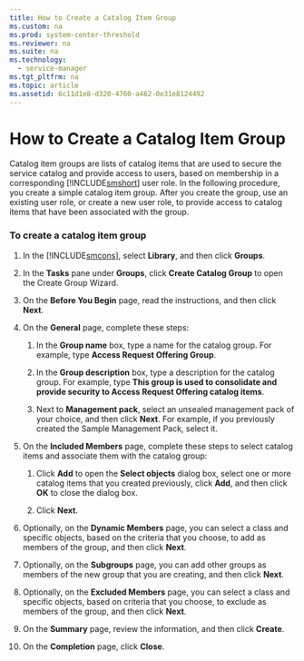 ```yaml
---
title: How to Create a Catalog Item Group
ms.custom: na
ms.prod: system-center-threshold
ms.reviewer: na
ms.suite: na
ms.technology: 
  - service-manager
ms.tgt_pltfrm: na
ms.topic: article
ms.assetid: 6c11d1e8-d320-4760-a462-0e31e8124492
---
```

# How to Create a Catalog Item Group
Catalog item groups are lists of catalog items that are used to secure the service catalog and provide access to users, based on membership in a corresponding [!INCLUDE[smshort](../../includes/smshort_md.md)] user role. In the following procedure, you create a simple catalog item group. After you create the group, use an existing user role, or create a new user role, to provide access to catalog items that have been associated with the group.

### To create a catalog item group

1.  In the [!INCLUDE[smcons](../../includes/smcons_md.md)], select **Library**, and then click **Groups**.

2.  In the **Tasks** pane under **Groups**, click **Create Catalog Group** to open the Create Group Wizard.

3.  On the **Before You Begin** page, read the instructions, and then click **Next**.

4.  On the **General** page, complete these steps:

    1.  In the **Group name** box, type a name for the catalog group. For example, type **Access Request Offering Group**.

    2.  In the **Group description** box, type a description for the catalog group. For example, type **This group is used to consolidate and provide security to Access Request Offering catalog items**.

    3.  Next to **Management pack**, select an unsealed management pack of your choice, and then click **Next**. For example, if you previously created the Sample Management Pack, select it.

5.  On the **Included Members** page, complete these steps to select catalog items and associate them with the catalog group:

    1.  Click **Add** to open the **Select objects** dialog box, select one or more catalog items that you created previously, click **Add**, and then click **OK** to close the dialog box.

    2.  Click **Next**.

6.  Optionally, on the **Dynamic Members** page, you can select a class and specific objects, based on the criteria that you choose, to add as members of the group, and then click **Next**.

7.  Optionally, on the **Subgroups** page, you can add other groups as members of the new group that you are creating, and then click **Next**.

8.  Optionally, on the **Excluded Members** page, you can select a class and specific objects, based on criteria that you choose, to exclude as members of the group, and then click **Next**.

9. On the **Summary** page, review the information, and then click **Create**.

10. On the **Completion** page, click **Close**.



